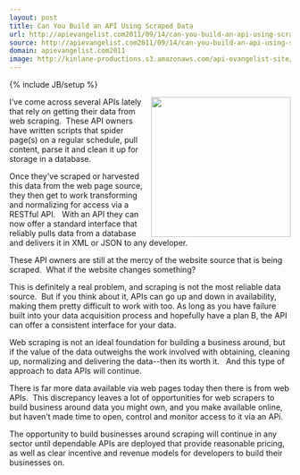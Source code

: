 ```yaml
---
layout: post
title: Can You Build an API Using Scraped Data
url: http://apievangelist.com2011/09/14/can-you-build-an-api-using-scraped-data/
source: http://apievangelist.com2011/09/14/can-you-build-an-api-using-scraped-data/
domain: apievangelist.com2011
image: http://kinlane-productions.s3.amazonaws.com/api-evangelist-site/blog/web-scraper.jpg
---
```

{% include JB/setup %}
<p><img src="http://kinlane-productions.s3.amazonaws.com/web-scraper.jpg" alt="" width="250" align="right" />I&rsquo;ve come across several APIs lately that rely on getting their data from web scraping. &nbsp;These API owners have written scripts that spider page(s) on a regular schedule, pull content, parse it and clean it up for storage in a database.</p>
<p>Once they&rsquo;ve scraped or harvested this data from the web page source, they then get to work transforming and normalizing for access via a RESTful API. &nbsp;&nbsp;With an API they can now offer a standard interface that reliably pulls data from a database and delivers it in XML or JSON to any developer. &nbsp;</p>
<p>These API owners are still at the mercy of the website source that is being scraped. &nbsp;What if the website changes something? &nbsp;</p>
<p>This is definitely a real problem, and scraping is not the most reliable data source. &nbsp;But if you think about it, APIs can go up and down in availability, making them pretty difficult to work with too. As long as you have failure built into your data acquisition process and hopefully have a plan B, the API can offer a consistent interface for your data.</p>
<p>Web scraping is not an ideal foundation for building a business around, but if the value of the data outweighs the work involved with obtaining, cleaning up, normalizing and delivering the data--then its worth it. &nbsp;&nbsp;And this type of approach to data APIs will continue.</p>
<p>There is far more data available via web pages today then there is from web APIs. &nbsp;This discrepancy leaves a lot of opportunities for web scrapers to build business around data you might own, and you make available online, but haven&rsquo;t made time to open, control and monitor access to it via an APi.</p>
<p>The opportunity to build businesses around scraping will continue in any sector until dependable APIs are deployed that provide reasonable pricing, as well as clear incentive and revenue models for developers to build their businesses on.</p>
